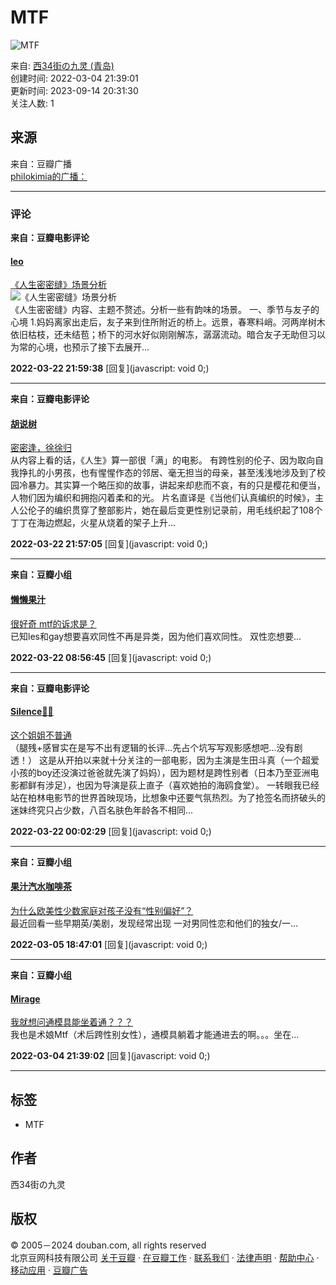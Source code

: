 # MTF

![MTF](https://img9.doubanio.com/view/elanor_image/raw/public/MJV892V4.jpg)

来自: [西34街の九灵 (青岛)](https://www.douban.com/people/227354844/)  
创建时间: 2022-03-04 21:39:01  
更新时间: 2023-09-14 20:31:30  
关注人数: 1  

## 来源

来自：豆瓣广播  
[philokimia的广播：](https://www.douban.com/people/46979882/status/3793219716/)

---

### 评论

**来自：豆瓣电影评论**

#### [leo](https://www.douban.com/people/1091920/)

[《人生密密缝》场景分析](https://movie.douban.com/review/12229178/)  
![《人生密密缝》场景分析](https://img3.doubanio.com/view/thing_review/small/public/p3981253.webp)  
《人生密密缝》内容、主题不赘述。分析一些有韵味的场景。 一、季节与友子的心境 1.妈妈离家出走后，友子来到住所附近的桥上。远景，春寒料峭。河两岸树木依旧枯枝，还未结苞；桥下的河水好似刚刚解冻，潺潺流动。暗合友子无助但习以为常的心境，也预示了接下去展开...

**2022-03-22 21:59:38** [回复](javascript: void 0;)

---

**来自：豆瓣电影评论**

#### [胡说树](https://www.douban.com/people/wangxiaonaoys/)

[密密逢，徐徐归](https://movie.douban.com/review/8635669/)  
从内容上看的话，《人生》算一部很「满」的电影。 有跨性别的伦子、因为取向自我挣扎的小男孩，也有惺惺作态的邻居、毫无担当的母亲，甚至浅浅地涉及到了校园冷暴力。其实算一个略压抑的故事，讲起来却悲而不哀，有的只是樱花和便当，人物们因为编织和拥抱闪着柔和的光。 片名直译是《当他们认真编织的时候》，主人公伦子的编织贯穿了整部影片，她在最后变更性别记录前，用毛线织起了108个丁丁在海边燃起，火星从烧着的架子上升...

**2022-03-22 21:57:05** [回复](javascript: void 0;)

---

**来自：豆瓣小组**

#### [懒懒果汁](https://www.douban.com/people/186215552/)

[很好奇 mtf的诉求是？](https://www.douban.com/group/topic/240811700/)  
已知les和gay想要喜欢同性不再是异类，因为他们喜欢同性。 双性恋想要...

**2022-03-22 08:56:45** [回复](javascript: void 0;)

---

**来自：豆瓣电影评论**

#### [Silence🌸🌸](https://www.douban.com/people/silence2top/)

[这个姐姐不普通](https://movie.douban.com/review/8372292/)  
（腿残+感冒实在是写不出有逻辑的长评...先占个坑写写观影感想吧...没有剧透！） 这是从开拍以来就十分关注的一部电影，因为主演是生田斗真（一个超爱小孩的boy还没演过爸爸就先演了妈妈），因为题材是跨性别者（日本乃至亚洲电影都鲜有涉足），也因为导演是荻上直子（喜欢她拍的海鸥食堂）。 一转眼我已经站在柏林电影节的世界首映现场，比想象中还要气氛热烈。为了抢签名而挤破头的迷妹终究只占少数，八百名肤色年龄各不相同...

**2022-03-22 00:02:29** [回复](javascript: void 0;)

---

**来自：豆瓣小组**

#### [果汁汽水咖啡茶](https://www.douban.com/people/221390481/)

[为什么欧美性少数家庭对孩子没有“性别偏好”？](https://www.douban.com/group/topic/260452564/)  
最近回看一些早期英/美剧，发现经常出现 一对男同性恋和他们的独女/一...

**2022-03-05 18:47:01** [回复](javascript: void 0;)

---

**来自：豆瓣小组**

#### [Mirage](https://www.douban.com/people/161097227/)

[我就想问通模具能坐着通？？？](https://www.douban.com/group/topic/174675932/)  
我也是术娘Mtf（术后跨性别女性），通模具躺着才能通进去的啊。。。坐在...

**2022-03-04 21:39:02** [回复](javascript: void 0;) 

---

## 标签

- MTF  

## 作者  
西34街の九灵  

## 版权  
© 2005－2024 douban.com, all rights reserved  
北京豆网科技有限公司 [关于豆瓣](https://www.douban.com/about) · [在豆瓣工作](https://www.douban.com/jobs) · [联系我们](https://www.douban.com/about?topic=contactus) · [法律声明](https://www.douban.com/about/legal) · [帮助中心](https://help.douban.com/?app=main) · [移动应用](https://www.douban.com/doubanapp/) · [豆瓣广告](https://www.douban.com/partner/)
<!-- tcd_original_link https://m.douban.com/doulist/149125375/ -->
